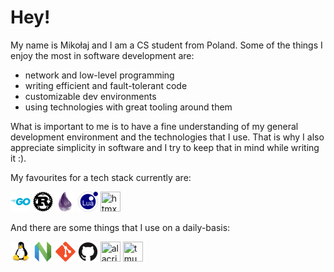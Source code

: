 # Hey!
My name is Mikołaj and I am a CS student from Poland.
Some of the things I enjoy the most in software development are:
- network and low-level programming 
- writing efficient and fault-tolerant code
- customizable dev environments
- using technologies with great tooling around them

What is important to me is to have a fine understanding of my general development
environment and the technologies that I use.
That is why I also appreciate simplicity in software and I try to keep that in mind while writing it :).

My favourites for a tech stack currently are:
<div>
    <img height="32" width="32" title="go" src="https://github.com/devicons/devicon/blob/master/icons/go/go-original-wordmark.svg"/>
    <img height="32" width="32" title="rust" src="https://github.com/devicons/devicon/blob/master/icons/rust/rust-original.svg"/>
    <img height="32" width="32" title="elixir" src="https://github.com/devicons/devicon/blob/master/icons/elixir/elixir-original.svg"/>
    <img height="32" width="32" title="lua" src="https://github.com/devicons/devicon/blob/master/icons/lua/lua-original.svg"/>
    <img height="32" width="32" title="htmx" src="https://github.com/tandpfun/skill-icons/blob/main/icons/Htmx-Dark.svg"/>
</div>

And there are some things that I use on a daily-basis:
<div>
    <img height="32" width="32" title="linux" src="https://github.com/devicons/devicon/blob/master/icons/linux/linux-original.svg"/>
    <img height="32" width="32" title="neovim" src="https://github.com/devicons/devicon/blob/master/icons/neovim/neovim-original.svg"/>
    <img height="32" width="32" title="git" src="https://github.com/devicons/devicon/blob/master/icons/git/git-original.svg"/>
    <img height="32" width="32" title="github" src="https://github.com/devicons/devicon/blob/master/icons/github/github-original.svg"/>
    <img height="32" width="32" title="alacritty" src="https://github.com/simple-icons/simple-icons/blob/develop/icons/alacritty.svg"/>
    <img height="32" width="32" title="tmux" src="https://github.com/simple-icons/simple-icons/blob/develop/icons/tmux.svg"/>
</div>
